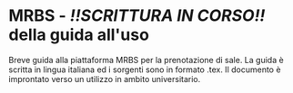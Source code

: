# MRBS - *!!SCRITTURA IN CORSO!!* della guida all'uso
Breve guida alla piattaforma MRBS per la prenotazione di sale.
La guida è scritta in lingua italiana ed i sorgenti sono in formato .tex.
Il documento è improntato verso un utilizzo in ambito universitario.
